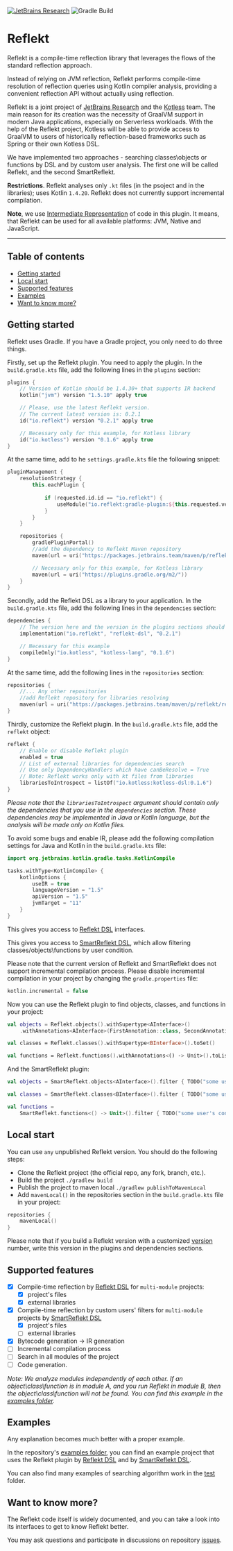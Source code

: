 [![JetBrains Research](https://jb.gg/badges/research.svg)](https://confluence.jetbrains.com/display/ALL/JetBrains+on+GitHub)
![Gradle Build](https://github.com/nbirillo/reflekt/workflows/Gradle%20Build/badge.svg?branch=master)

# Reflekt

Reflekt is a compile-time reflection library that leverages the flows of the standard reflection
approach.

Instead of relying on JVM reflection, Reflekt performs compile-time resolution of reflection queries
using Kotlin compiler analysis, providing a convenient reflection API without actually using
reflection.

Reflekt is a joint project of [JetBrains Research](https://research.jetbrains.org/) and
the [Kotless](https://github.com/JetBrains/kotless) team. The main reason for its creation was the
necessity of GraalVM support in modern Java applications, especially on Serverless workloads. With
the help of the Reflekt project, Kotless will be able to provide access to GraalVM to users of
historically reflection-based frameworks such as Spring or their own Kotless DSL.

We have implemented two approaches - searching classes\objects or functions by DSL and by custom
user analysis. The first one will be called Reflekt, and the second SmartReflekt.

**Restrictions**. Reflekt analyses only `.kt` files (in the psoject and in the libraries); uses
Kotlin `1.4.20`. Reflekt does not currently support incremental compilation.

**Note**, we use [Intermediate Representation](https://kotlinlang.org/docs/whatsnew14.html#unified-backends-and-extensibility) of code in this plugin.
It means, that Reflekt can be used for all available platforms: JVM, Native and JavaScript.
___

## Table of contents

- [Getting started](#getting-started)
- [Local start](#local-start)
- [Supported features](#supported-features)
- [Examples](#examples)
- [Want to know more?](#want-to-know-more?)

## Getting started

Reflekt uses Gradle. If you have a Gradle project, you only need to do three things.

Firstly, set up the Reflekt plugin. You need to apply the plugin. In the `build.gradle.kts` file,
add the following lines in the `plugins` section:

```kotlin
plugins {
    // Version of Kotlin should be 1.4.30+ that supports IR backend
    kotlin("jvm") version "1.5.10" apply true

    // Please, use the latest Reflekt version. 
    // The current latest version is: 0.2.1
    id("io.reflekt") version "0.2.1" apply true

    // Necessary only for this example, for Kotless library
    id("io.kotless") version "0.1.6" apply true
}
```

At the same time, add to he `settings.gradle.kts` file the following snippet:

```kotlin
pluginManagement {
    resolutionStrategy {
        this.eachPlugin {
            
            if (requested.id.id == "io.reflekt") {
                useModule("io.reflekt:gradle-plugin:${this.requested.version}")
            }
        }
    }

    repositories {
        gradlePluginPortal()
        //add the dependency to Reflekt Maven repository
        maven(url = uri("https://packages.jetbrains.team/maven/p/reflekt/reflekt"))

        // Necessary only for this example, for Kotless library
        maven(url = uri("https://plugins.gradle.org/m2/"))
    }
}
```

Secondly, add the Reflekt DSL as a library to your application. In the `build.gradle.kts` file, add
the following lines in the `dependencies` section:

```kotlin
dependencies {
    // The version here and the version in the plugins sections should be equal
    implementation("io.reflekt", "reflekt-dsl", "0.2.1")

    // Necessary for this example
    compileOnly("io.kotless", "kotless-lang", "0.1.6")
}
```

At the same time, add the following lines in the `repositories` section:
```kotlin
repositories {
    //... Any other repositories
    //add Reflekt repository for libraries resolving
    maven(url = uri("https://packages.jetbrains.team/maven/p/reflekt/reflekt"))
}
```

Thirdly, customize the Reflekt plugin. In the `build.gradle.kts` file, add the `reflekt` object:

```kotlin
reflekt {
    // Enable or disable Reflekt plugin
    enabled = true
    // List of external libraries for dependencies search
    // Use only DependencyHandlers which have canBeResolve = True
    // Note: Reflekt works only with kt files from libraries
    librariesToIntrospect = listOf("io.kotless:kotless-dsl:0.1.6")
}
```

_Please note that the `librariesToIntrospect` argument should contain only the dependencies that you
use in the `dependencies` section. These dependencies may be implemented in Java or Kotlin language,
but the analysis will be made only on Kotlin files._

To avoid some bugs and enable IR, please add the following compilation settings 
for Java and Kotlin in the `build.gradle.kts` file:

```kotlin
import org.jetbrains.kotlin.gradle.tasks.KotlinCompile

tasks.withType<KotlinCompile> {
    kotlinOptions {
        useIR = true
        languageVersion = "1.5"
        apiVersion = "1.5"
        jvmTarget = "11"
    }
}
```

This gives you access to [Reflekt DSL](./reflekt-dsl/src/main/kotlin/io/reflekt/Reflekt.kt)
interfaces.

This gives you access
to [SmartReflekt DSL](./reflekt-dsl/src/main/kotlin/io/reflekt/SmartReflekt.kt), which allow
filtering classes/objects\functions by user condition.

Please note that the current version of Reflekt and SmartReflekt does not support incremental
compilation process. Please disable incremental compilation in your project by changing
the `gradle.properties` file:

```kotlin
kotlin.incremental = false
```

Now you can use the Reflekt plugin to find objects, classes, and functions in your project:

```kotlin
val objects = Reflekt.objects().withSupertype<AInterface>()
    .withAnnotations<AInterface>(FirstAnnotation::class, SecondAnnotation::class).toList()

val classes = Reflekt.classes().withSupertype<BInterface>().toSet()

val functions = Reflekt.functions().withAnnotations<() -> Unit>().toList()
```

And the SmartReflekt plugin:

```kotlin
val objects = SmartReflekt.objects<AInterface>().filter { TODO("some user's condition") }.resolve()

val classes = SmartReflekt.classes<BInterface>().filter { TODO("some user's condition") }.resolve()

val functions =
    SmartReflekt.functions<() -> Unit>().filter { TODO("some user's condition") }.toList()
```

## Local start

You can use `any` unpublished Reflekt version. You should do the following steps:

- Clone the Reflekt project (the official repo, any fork, branch, etc.).
- Build the project `./gradlew build`
- Publish the project to maven local `./gradlew publishToMavenLocal`
- Add `mavenLocal()` in the repositories section in the `build.gradle.kts` file in your project:

```kotlin
repositories {
    mavenLocal()
}
```

Please note that if you build a Reflekt version with a customized
[version](https://github.com/JetBrains-Research/reflekt/blob/master/build.gradle.kts#L4) number,
write this version in the plugins and dependencies sections.

## Supported features

- [x] Compile-time reflection by [Reflekt DSL](./reflekt-dsl/src/main/kotlin/io/reflekt/Reflekt.kt)
  for `multi-module` projects:
    - [x] project's files
    - [x] external libraries
- [x] Compile-time reflection by custom users' filters for `multi-module` projects
  by [SmartReflekt DSL](./reflekt-dsl/src/main/kotlin/io/reflekt/SmartReflekt.kt)
    - [x] project's files
    - [ ] external libraries
- [x] Bytecode generation -> IR generation
- [ ] Incremental compilation process
- [ ] Search in all modules of the project
- [ ] Code generation.

_Note: We analyze modules independently of each other. If an object\class\function is in module A,
and you run Reflekt in module B, then the object\class\function will not be found. You can find this
example in the [examples folder](./examples)._

## Examples

Any explanation becomes much better with a proper example.

In the repository's [examples folder](./examples), you can find an example project that uses the
Reflekt plugin by [Reflekt DSL](./reflekt-dsl/src/main/kotlin/io/reflekt/Reflekt.kt)
and by [SmartReflekt DSL](./reflekt-dsl/src/main/kotlin/io/reflekt/SmartReflekt.kt).

You can also find many examples of searching algorithm work in the [test](./reflekt-plugin/src/test)
folder.

## Want to know more?

The Reflekt code itself is widely documented, and you can take a look into its interfaces to get to
know Reflekt better.

You may ask questions and participate in discussions on
repository [issues](https://github.com/JetBrains-Research/reflekt/issues).
